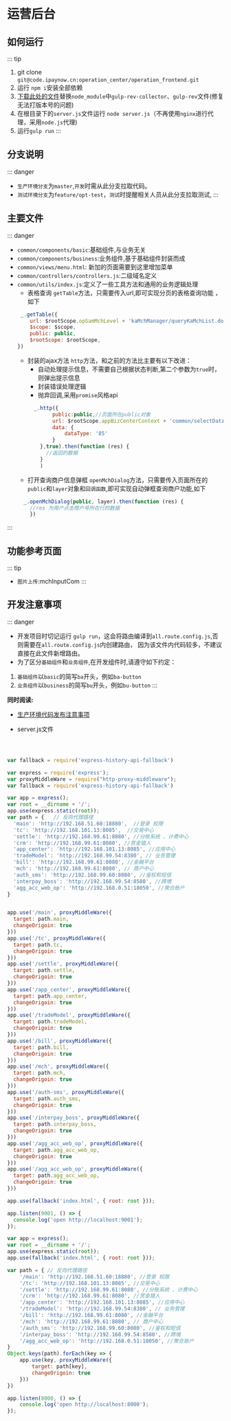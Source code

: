 # 运营后台

## 如何运行
::: tip 
1. git clone `git@code.ipaynow.cn:operation_center/operation_frontend.git`
2. 运行 `npm i`安装全部依赖
3.  [下载此处的文件](https://github.com/Leeesin/ipaynow-change-modules/archive/master.zip)替换`node_module`中`gulp-rev-collector`、`gulp-rev`文件(修复无法打版本号的问题)
4. 在根目录下的`server.js`文件运行 `node server.js`（不再使用`nginx`进行代理，采用`node.js`代理)
5. 运行`gulp run`
:::


##  分支说明
::: danger 
- `生产环境分支`为`master`,`开发`时需从此分支拉取代码。
- `测试环境分支`为`feature/opt-test`，`测试`时提醒相关人员从此分支拉取测试,
:::




## 主要文件
::: danger 
- `common/components/basic`:基础组件,与业务无关
- `common/components/business`:业务组件,基于基础组件封装而成
- `common/views/menu.html`: 新加的页面需要到这里增加菜单
- `common/controllers/controllers.js`:二级域名定义
- `common/utils/index.js`:定义了一些工具方法和通用的业务逻辑处理
  -  表格查询 `getTable`方法，只需要传入url,即可实现分页的表格查询功能 ，如下
    ```js
     _.getTable({
        url: $rootScope.opSamMchLevel + 'kaMchManager/queryKaMchList.do',
        $scope: $scope,
        public: public,
        $rootScope: $rootScope,
    })
    ```
  - 封装的ajax方法 `http`方法，和之前的方法比主要有以下改进：
    - 自动处理提示信息，不需要自己根据状态判断,第二个参数为`true`时，则弹出提示信息
    -  封装错误处理逻辑
    -  抛弃回调,采用`promise`风格api
    ```js
      _.http({
            public:public,//页面所在public对象
            url: $rootScope.appBizCenterContext + 'common/selectDataDic.do',
            data: {
                dataType: '85'
            }
        },true).then(function (res) {
          //返回的数据
        }
        )
    ```
  -  打开查询商户信息弹框 `openMchDialog`方法，只需要传入页面所在的`public`和`layer`对象和`回调函数`,即可实现自动弹框查询商户功能,如下
    ```js
      _.openMchDialog(public, layer).then(function (res) {
        //res 为用户点击商户号所在行的数据
        })
    ```
 
:::

## 功能参考页面
::: tip 
- `图片上传`:mchInputCom
:::




## 开发注意事项
::: danger 
- 开发项目时切记运行 `gulp run`，这会将路由编译到`all.route.config.js`,否则需要在`all.route.config.js`内创建路由，
因为该文件内代码较多，不建议直接在此文件新增路由。
- 为了区分`基础组件`和`业务组件`,在开发组件时,请遵守如下约定：
1. `基础组件`以`basic`的简写`ba`开头，例如`ba-button`
2. `业务组件`以`business`的简写`bu`开头，例如`bu-button`
:::

**同时阅读:** 

- [生产环境代码发布注意事项](/生产环境代码发布注意事项/必看.md)

- server.js文件
```js



var fallback = require('express-history-api-fallback')

var express = require('express');
var proxyMiddleWare = require("http-proxy-middleware");
var fallback = require('express-history-api-fallback')

var app = express();
var root = __dirname + '/';
app.use(express.static(root));
var path = {   // 反向代理路径
  'main': 'http://192.168.51.60:18880',  //登录 权限
  'tc': 'http://192.168.101.13:8085',  //交易中心
  'settle': 'http://192.168.99.61:8080', //分账系统 、计费中心
  'crm': 'http://192.168.99.61:8080', //赏金猎人
  'app_center': 'http://192.168.101.13:8085', //应用中心
  'tradeModel': 'http://192.168.99.54:8380', // 业务管理
  'bill': 'http://192.168.99.61:8080', //金融平台
  'mch': 'http://192.168.99.61:8080', // 商户中心
  'auth_sms': 'http://192.168.99.60:8080', //鉴权和短信
  'interpay_boss': 'http://192.168.99.54:8580', //跨境
  'agg_acc_web_op': 'http://192.168.0.51:18050', //聚合账户
}


app.use('/main', proxyMiddleWare({
  target: path.main,
  changeOrigoin: true
}))
app.use('/tc', proxyMiddleWare({
  target: path.tc,
  changeOrigoin: true
}))
app.use('/settle', proxyMiddleWare({
  target: path.settle,
  changeOrigoin: true
}))
app.use('/app_center', proxyMiddleWare({
  target: path.app_center,
  changeOrigoin: true
}))
app.use('/tradeModel', proxyMiddleWare({
  target: path.tradeModel,
  changeOrigoin: true
}))
app.use('/bill', proxyMiddleWare({
  target: path.bill,
  changeOrigoin: true
}))
app.use('/mch', proxyMiddleWare({
  target: path.mch,
  changeOrigoin: true
}))
app.use('/auth-sms', proxyMiddleWare({
  target: path.auth_sms,
  changeOrigoin: true
}))
app.use('/interpay_boss', proxyMiddleWare({
  target: path.interpay_boss,
  changeOrigoin: true
}))
app.use('/agg_acc_web_op', proxyMiddleWare({
  target: path.agg_acc_web_op,
  changeOrigoin: true
}))
app.use('/agg_acc_web_op', proxyMiddleWare({
  target: path.agg_acc_web_op,
  changeOrigoin: true
}))

app.use(fallback('index.html', { root: root }));

app.listen(9001, () => {
  console.log('open http://localhost:9001');
});

var app = express();
var root = __dirname + '/';
app.use(express.static(root));
app.use(fallback('index.html', { root: root }));

var path = { // 反向代理路径
    '/main': 'http://192.168.51.60:18880', //登录 权限
    '/tc': 'http://192.168.101.13:8085', //交易中心
    '/settle': 'http://192.168.99.61:8080', //分账系统 、计费中心
    '/crm': 'http://192.168.99.61:8080', //赏金猎人
    '/app_center': 'http://192.168.101.13:8085', //应用中心
    '/tradeModel': 'http://192.168.99.54:8380', // 业务管理
    '/bill': 'http://192.168.99.61:8080', //金融平台
    '/mch': 'http://192.168.99.61:8080', // 商户中心
    '/auth_sms': 'http://192.168.99.60:8080', //鉴权和短信
    '/interpay_boss': 'http://192.168.99.54:8580', //跨境
    '/agg_acc_web_op': 'http://192.168.0.51:18050', //聚合账户
}
Object.keys(path).forEach(key => {
    app.use(key, proxyMiddleWare({
        target: path[key],
        changeOrigoin: true
    }))
})

app.listen(8000, () => {
    console.log('open http://localhost:8000');
});
```

